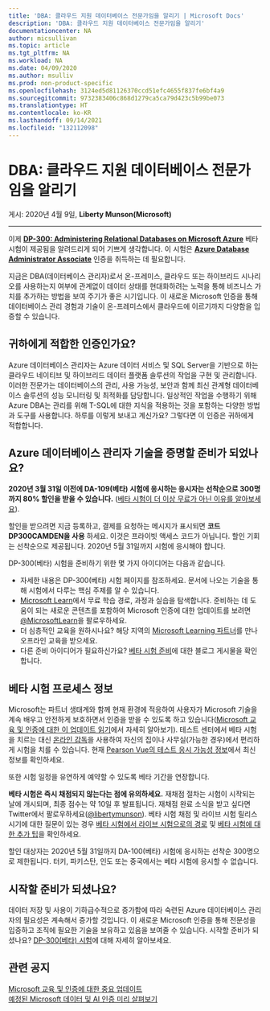 ```yaml
---
title: 'DBA: 클라우드 지원 데이터베이스 전문가임을 알리기 | Microsoft Docs'
description: 'DBA: 클라우드 지원 데이터베이스 전문가임을 알리기'
documentationcenter: NA
author: micsullivan
ms.topic: article
ms.tgt_pltfrm: NA
ms.workload: NA
ms.date: 04/09/2020
ms.author: msulliv
ms.prod: non-product-specific
ms.openlocfilehash: 3124ed5d81126370ccd51efc4655f837fe6bf4a9
ms.sourcegitcommit: 9732383406c868d1279ca5ca79d423c5b99be073
ms.translationtype: HT
ms.contentlocale: ko-KR
ms.lasthandoff: 09/14/2021
ms.locfileid: "132112098"
---
```

# <a name="dbas-show-the-world-youre-a-cloud-ready-database-champion"></a>DBA: 클라우드 지원 데이터베이스 전문가임을 알리기

게시: 2020년 4월 9일, **Liberty Munson(Microsoft)**

___

이제 [**DP-300: Administering Relational Databases on Microsoft Azure**](/learn/certifications/exams/dp-300?wt.mc_id=mim_msl_smc_datacertw2_prm_WWLblog_202049) 베타 시험이 제공됨을 알려드리게 되어 기쁘게 생각합니다. 이 시험은 [**Azure Database Administrator Associate**](/learn/certifications/azure-database-administrator-associate?wt.mc_id=mim_msl_smc_datacertw2_prm_WWLblog_202049) 인증을 취득하는 데 필요합니다.

지금은 DBA(데이터베이스 관리자)로서 온-프레미스, 클라우드 또는 하이브리드 시나리오를 사용하는지 여부에 관계없이 데이터 상태를 현대화하려는 노력을 통해 비즈니스 가치를 추가하는 방법을 보여 주기가 좋은 시기입니다. 이 새로운 Microsoft 인증을 통해 데이터베이스 관리 경험과 기술이 온-프레미스에서 클라우드에 이르기까지 다양함을 입증할 수 있습니다.

## <a name="is-this-the-right-certification-for-you"></a>귀하에게 적합한 인증인가요?

Azure 데이터베이스 관리자는 Azure 데이터 서비스 및 SQL Server을 기반으로 하는 클라우드 네이티브 및 하이브리드 데이터 플랫폼 솔루션의 작업을 구현 및 관리합니다. 이러한 전문가는 데이터베이스의 관리, 사용 가능성, 보안과 함께 최신 관계형 데이터베이스 솔루션의 성능 모니터링 및 최적화를 담당합니다. 일상적인 작업을 수행하기 위해 Azure DBA는 관리를 위해 T-SQL에 대한 지식을 적용하는 것을 포함하는 다양한 방법과 도구를 사용합니다. 하루를 이렇게 보내고 계신가요? 그렇다면 이 인증은 귀하에게 적합합니다.

## <a name="ready-to-prove-your-azure-database-administrator-skills"></a>Azure 데이터베이스 관리자 기술을 증명할 준비가 되었나요?

**2020년 3월 31일 이전에 DA-109(베타) 시험에 응시하는 응시자는 선착순으로 300명까지 80% 할인을 받을 수 있습니다.** ([베타 시험이 더 이상 무료가 아닌 이유를 알아보세요](https://www.microsoft.com/en-us/learning/community-blog-post.aspx?BlogId=8&Id=374922)).

할인을 받으려면 지금 등록하고, 결제를 요청하는 메시지가 표시되면 **코드 DP300CAMDEN을 사용** 하세요. 이것은 프라이빗 액세스 코드가 아닙니다. 할인 기회는 선착순으로 제공됩니다. 2020년 5월 31일까지 시험에 응시해야 합니다.

DP-300(베타) 시험을 준비하기 위한 몇 가지 아이디어는 다음과 같습니다.

- 자세한 내용은 DP-300(베타) 시험 페이지를 참조하세요. 문서에 나오는 기술을 통해 시험에서 다루는 핵심 주제를 알 수 있습니다.
- [Microsoft Learn](/learn/browse)에서 무료 학습 경로, 과정과 실습을 탐색합니다. 준비하는 데 도움이 되는 새로운 콘텐츠를 포함하여 Microsoft 인증에 대한 업데이트를 보려면 [@MicrosoftLearn](https://twitter.com/MicrosoftLearn)을 팔로우하세요.
- 더 심층적인 교육을 원하시나요? 해당 지역의 [Microsoft Learning 파트너](https://aka.ms/LearningPartners)를 만나 오프라인 교육을 받으세요.
- 다른 준비 아이디어가 필요하신가요? [베타 시험 준비](https://www.microsoft.com/en-us/learning/community-blog-post.aspx?BlogId=8&Id=374544)에 대한 블로그 게시물을 확인합니다.

## <a name="about-the-beta-exam-process"></a>베타 시험 프로세스 정보

Microsoft는 파트너 생태계와 함께 현재 환경에 적응하여 사용자가 Microsoft 기술을 계속 배우고 안전하게 보호하면서 인증을 받을 수 있도록 하고 있습니다([Microsoft 교육 및 인증에 대한 이 업데이트 읽기](https://www.microsoft.com/en-us/learning/community-blog-post.aspx?BlogId=8&Id=375289)에서 자세히 알아보기). 테스트 센터에서 베타 시험을 치르는 대신 [온라인 감독](/learn/certifications/online-exams)을 사용하여 자신의 집이나 사무실(가능한 경우)에서 편리하게 시험을 치를 수 있습니다. 현재 [Pearson Vue의 테스트 응시 가능성 정보](https://home.pearsonvue.com/coronavirus-update)에서 최신 정보를 확인하세요.

또한 시험 일정을 유연하게 예약할 수 있도록 베타 기간을 연장합니다.

**베타 시험은 즉시 채점되지 않는다는 점에 유의하세요.** 재채점 절차는 시험이 시작되는 날에 개시되며, 최종 점수는 약 10일 후 발표됩니다. 재채점 완료 소식을 받고 싶다면 Twitter에서 팔로우하세요([@libertymunson](https://twitter.com/LibertyMunson)). 베타 시험 채점 및 라이브 시험 릴리스 시기에 대한 질문이 있는 경우 [베타 시험에서 라이브 시험으로의 경로](https://www.microsoft.com/en-us/learning/community-blog-post.aspx?BlogId=8&Id=374675) 및 [베타 시험에 대한 추가 팁](https://www.microsoft.com/en-us/learning/community-blog-post.aspx?BlogId=8&Id=374723)을 확인하세요.

할인 대상자는 2020년 5월 31일까지 DA-100(베타) 시험에 응시하는 선착순 300명으로 제한됩니다. 터키, 파키스탄, 인도 또는 중국에서는 베타 시험에 응시할 수 없습니다.

## <a name="ready-to-get-started"></a>시작할 준비가 되셨나요?

데이터 저장 및 사용이 기하급수적으로 증가함에 따라 숙련된 Azure 데이터베이스 관리자의 필요성은 계속해서 증가할 것입니다. 이 새로운 Microsoft 인증을 통해 전문성을 입증하고 조직에 필요한 기술을 보유하고 있음을 보여줄 수 있습니다. 시작할 준비가 되셨나요? [DP-300(베타) 시험](/learn/certifications/exams/dp-300?wt.mc_id=mim_msl_smc_datacertw2_prm_WWLblog_202049)에 대해 자세히 알아보세요.

## <a name="related-announcements"></a>관련 공지

[Microsoft 교육 및 인증에 대한 중요 업데이트](https://www.microsoft.com/en-us/learning/community-blog-post.aspx?BlogId=8&Id=375289)  
[예정된 Microsoft 데이터 및 AI 인증 미리 살펴보기](https://www.microsoft.com/en-us/learning/community-blog-post.aspx?BlogId=8&Id=375286)  
